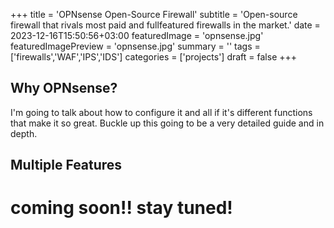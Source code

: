 +++
title = 'OPNsense Open-Source Firewall'
subtitle = 'Open-source firewall that rivals most paid and fullfeatured firewalls in the market.'
date = 2023-12-16T15:50:56+03:00
featuredImage = 'opnsense.jpg'
featuredImagePreview = 'opnsense.jpg'
summary = ''
tags = ['firewalls','WAF','IPS','IDS']
categories = ['projects']
draft = false
+++

## Why OPNsense?
I'm going to talk about how to configure it and all if it's different functions that make it so great. Buckle up this going to be a very detailed guide and in depth.

## Multiple Features

# coming soon!! stay tuned!